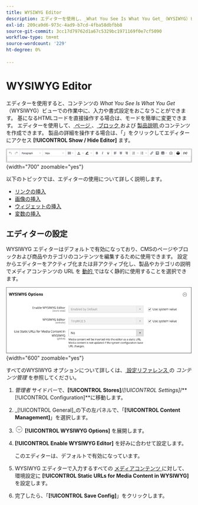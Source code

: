 ```yaml
---
title: WYSIWYG Editor
description: エディターを使用し、_What You See Is What You Get_（WYSIWYG）ビューでコンテンツを操作する方法について説明します。
exl-id: 209ca9d6-973c-4ad9-b7cd-4fba58dbfbb8
source-git-commit: 3cc17d79762d1a67c5329bc1971169f0e7cf5090
workflow-type: tm+mt
source-wordcount: '229'
ht-degree: 0%

---
```


# WYSIWYG Editor

エディターを使用すると、コンテンツの _What You See Is What You Get_ （WYSIWYG）ビューでの作業中に、入力や書式設定をおこなうことができます。 基になるHTMLコードを直接操作する場合は、モードを簡単に変更できます。 エディターを使用して、[ ページ ](pages.md)、[ ブロック ](blocks.md) および [ 製品説明 ](../catalog/product-content.md) のコンテンツを作成できます。 製品の詳細を操作する場合は、「」をクリックしてエディターにアクセス **[!UICONTROL Show / Hide Editor]** ます。

![ エディターツールバー ](./assets/editor-toolbar.png){width="700" zoomable="yes"}

以下のトピックでは、エディターの使用について詳しく説明します。

- [リンクの挿入](editor-insert-link.md)
- [画像の挿入](editor-insert-image.md)
- [ウィジェットの挿入](editor-widget.md)
- [変数の挿入](editor-insert-variable.md)

## エディターの設定

WYSIWYG エディターはデフォルトで有効になっており、CMSのページやブロックおよび商品やカテゴリのコンテンツを編集するために使用できます。 設定からエディターをアクティブ化または非アクティブ化し、製品やカテゴリの説明でメディアコンテンツの URL を [ 動的 ](../catalog/catalog-urls.md#dynamic-url) ではなく静的に使用することを選択できます。

![WYSIWYG オプション ](./assets/content-management-wysiwyg-options.png){width="600" zoomable="yes"}

すべてのWYSIWYG オプションについて詳しくは、[ 設定リファレンス ](../configuration-reference/general/content-management.md) の _コンテンツ管理_ を参照してください。

1. _管理者_ サイドバーで、**[!UICONTROL Stores]**/_[!UICONTROL Settings]_/**[!UICONTROL Configuration]**に移動します。

1. _[!UICONTROL General]_の下の左パネルで、「**[!UICONTROL Content Management]**」を選択します。

1. ![ 展開セレクター ](../assets/icon-display-expand.png) **[!UICONTROL WYSIWYG Options]** を展開します。

1. **[!UICONTROL Enable WYSIWYG Editor]** を好みに合わせて設定します。

   このエディターは、デフォルトで有効になっています。

1. WYSIWYG エディターで入力するすべての [ メディアコンテンツ ](../catalog/catalog-urls.md#static-url) に対して、環境設定に **[!UICONTROL Static URLs for Media Content in WYSIWYG]** を設定します。

1. 完了したら、「**[!UICONTROL Save Config]**」をクリックします。
